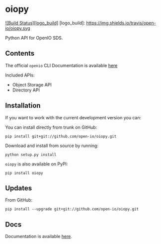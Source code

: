 oiopy
=====

[![Build Status][logo_build]](https://travis-ci.org/open-io/oiopy)
[logo_build]: https://img.shields.io/travis/open-io/oiopy.svg

Python API for OpenIO SDS.

Contents
--------

The official `openio` CLI
Documentation is available [here](https://github.com/open-io/oiopy/blob/master/docs/cli.md)

Included APIs:
*   Object Storage API 
*   Directory API

Installation
------------

If you want to work with the current development version you can:

You can install directly from trunk on GitHub:

    pip install git+git://github.com/open-io/oiopy.git

Download and install from source by running:

    python setup.py install

`oiopy` is also available on PyPI:
	
    pip install oiopy

Updates
-------

From GitHub:

    pip install --upgrade git+git://github.com/open-io/oiopy.git
    
Docs
----

Documentation is available [here](https://github.com/open-io/oiopy/blob/master/docs/).

